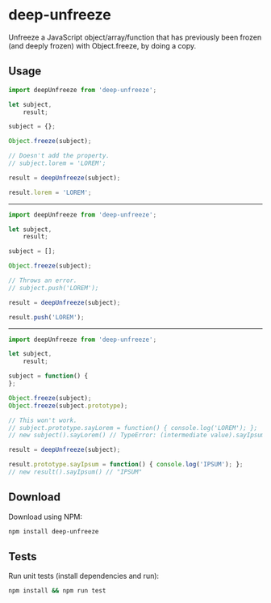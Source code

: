 # deep-unfreeze
Unfreeze a JavaScript object/array/function that has previously been frozen (and deeply frozen) with Object.freeze, by doing a copy.

## Usage

```js
import deepUnfreeze from 'deep-unfreeze';

let subject,
    result;

subject = {};

Object.freeze(subject);

// Doesn't add the property.
// subject.lorem = 'LOREM';

result = deepUnfreeze(subject);

result.lorem = 'LOREM';
```

---

```js
import deepUnfreeze from 'deep-unfreeze';

let subject,
    result;

subject = [];

Object.freeze(subject);

// Throws an error.
// subject.push('LOREM');

result = deepUnfreeze(subject);

result.push('LOREM');
```

---

```js
import deepUnfreeze from 'deep-unfreeze';

let subject,
    result;

subject = function() {
};

Object.freeze(subject);
Object.freeze(subject.prototype);

// This won't work.
// subject.prototype.sayLorem = function() { console.log('LOREM'); };
// new subject().sayLorem() // TypeError: (intermediate value).sayIpsum is not a function

result = deepUnfreeze(subject);

result.prototype.sayIpsum = function() { console.log('IPSUM'); };
// new result().sayIpsum() // "IPSUM"
```

## Download

Download using NPM:

```sh
npm install deep-unfreeze
```

## Tests

Run unit tests (install dependencies and run):

```sh
npm install && npm run test
```
